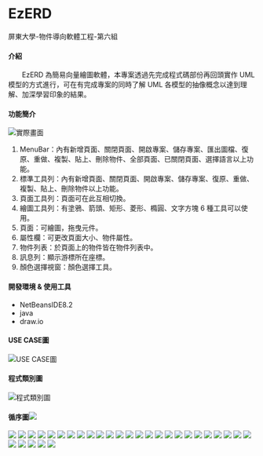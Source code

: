 # EzERD

屏東大學-物件導向軟體工程-第六組

#### 介紹
　　EzERD 為簡易向量繪圖軟體，本專案透過先完成程式碼部份再回頭實作 UML 模型的方式進行，可在有完成專案的同時了解 UML 各模型的抽像概念以達到理解、加深學習印象的結果。

#### 功能簡介
![實際畫面](https://raw.githubusercontent.com/MTsung/EzERD/master/cover.png)
1.  MenuBar：內有新增頁面、關閉頁面、開啟專案、儲存專案、匯出圖檔、復原、重做、複製、貼上、刪除物件、全部頁面、已關閉頁面、選擇語言以上功能。
2.  標準工具列：內有新增頁面、關閉頁面、開啟專案、儲存專案、復原、重做、複製、貼上、刪除物件以上功能。
3.  頁面工具列：頁面可在此互相切換。
4.  繪圖工具列：有塗鴉、箭頭、矩形、菱形、橢圓、文字方塊 6 種工具可以使用。
5.  頁面：可繪圖，拖曳元件。
6.  屬性欄：可更改頁面大小、物件屬性。
7.  物件列表：於頁面上的物件皆在物件列表中。
8.  訊息列：顯示游標所在座標。
9.  顏色選擇視窗：顏色選擇工具。

#### 開發環境 & 使用工具
* NetBeansIDE8.2
* java
* draw.io

#### USE CASE圖
![USE CASE圖](https://raw.githubusercontent.com/MTsung/EzERD/master/UML%E5%9C%96/USE%20CASE.png)

#### 程式類別圖
![程式類別圖](https://raw.githubusercontent.com/MTsung/EzERD/master/UML%E5%9C%96/%E9%A1%9E%E5%88%A5%E5%9C%96.png)

#### 循序圖![](https://raw.githubusercontent.com/MTsung/EzERD/master/UML%E5%9C%96/%E5%BE%AA%E5%BA%8F%E5%9C%96/%E5%BE%AA%E5%BA%8F%E5%9C%96%20(0).png)
![](https://raw.githubusercontent.com/MTsung/EzERD/master/UML%E5%9C%96/%E5%BE%AA%E5%BA%8F%E5%9C%96/%E5%BE%AA%E5%BA%8F%E5%9C%96%20(1).png)
![](https://raw.githubusercontent.com/MTsung/EzERD/master/UML%E5%9C%96/%E5%BE%AA%E5%BA%8F%E5%9C%96/%E5%BE%AA%E5%BA%8F%E5%9C%96%20(2).png)
![](https://raw.githubusercontent.com/MTsung/EzERD/master/UML%E5%9C%96/%E5%BE%AA%E5%BA%8F%E5%9C%96/%E5%BE%AA%E5%BA%8F%E5%9C%96%20(3).png)
![](https://raw.githubusercontent.com/MTsung/EzERD/master/UML%E5%9C%96/%E5%BE%AA%E5%BA%8F%E5%9C%96/%E5%BE%AA%E5%BA%8F%E5%9C%96%20(4).png)
![](https://raw.githubusercontent.com/MTsung/EzERD/master/UML%E5%9C%96/%E5%BE%AA%E5%BA%8F%E5%9C%96/%E5%BE%AA%E5%BA%8F%E5%9C%96%20(5).png)
![](https://raw.githubusercontent.com/MTsung/EzERD/master/UML%E5%9C%96/%E5%BE%AA%E5%BA%8F%E5%9C%96/%E5%BE%AA%E5%BA%8F%E5%9C%96%20(6).png)
![](https://raw.githubusercontent.com/MTsung/EzERD/master/UML%E5%9C%96/%E5%BE%AA%E5%BA%8F%E5%9C%96/%E5%BE%AA%E5%BA%8F%E5%9C%96%20(7).png)
![](https://raw.githubusercontent.com/MTsung/EzERD/master/UML%E5%9C%96/%E5%BE%AA%E5%BA%8F%E5%9C%96/%E5%BE%AA%E5%BA%8F%E5%9C%96%20(8).png)
![](https://raw.githubusercontent.com/MTsung/EzERD/master/UML%E5%9C%96/%E5%BE%AA%E5%BA%8F%E5%9C%96/%E5%BE%AA%E5%BA%8F%E5%9C%96%20(9).png)
![](https://raw.githubusercontent.com/MTsung/EzERD/master/UML%E5%9C%96/%E5%BE%AA%E5%BA%8F%E5%9C%96/%E5%BE%AA%E5%BA%8F%E5%9C%96%20(10).png)
![](https://raw.githubusercontent.com/MTsung/EzERD/master/UML%E5%9C%96/%E5%BE%AA%E5%BA%8F%E5%9C%96/%E5%BE%AA%E5%BA%8F%E5%9C%96%20(11).png)
![](https://raw.githubusercontent.com/MTsung/EzERD/master/UML%E5%9C%96/%E5%BE%AA%E5%BA%8F%E5%9C%96/%E5%BE%AA%E5%BA%8F%E5%9C%96%20(12).png)
![](https://raw.githubusercontent.com/MTsung/EzERD/master/UML%E5%9C%96/%E5%BE%AA%E5%BA%8F%E5%9C%96/%E5%BE%AA%E5%BA%8F%E5%9C%96%20(13).png)
![](https://raw.githubusercontent.com/MTsung/EzERD/master/UML%E5%9C%96/%E5%BE%AA%E5%BA%8F%E5%9C%96/%E5%BE%AA%E5%BA%8F%E5%9C%96%20(14).png)
![](https://raw.githubusercontent.com/MTsung/EzERD/master/UML%E5%9C%96/%E5%BE%AA%E5%BA%8F%E5%9C%96/%E5%BE%AA%E5%BA%8F%E5%9C%96%20(15).png)
![](https://raw.githubusercontent.com/MTsung/EzERD/master/UML%E5%9C%96/%E5%BE%AA%E5%BA%8F%E5%9C%96/%E5%BE%AA%E5%BA%8F%E5%9C%96%20(16).png)
![](https://raw.githubusercontent.com/MTsung/EzERD/master/UML%E5%9C%96/%E5%BE%AA%E5%BA%8F%E5%9C%96/%E5%BE%AA%E5%BA%8F%E5%9C%96%20(17).png)
![](https://raw.githubusercontent.com/MTsung/EzERD/master/UML%E5%9C%96/%E5%BE%AA%E5%BA%8F%E5%9C%96/%E5%BE%AA%E5%BA%8F%E5%9C%96%20(18).png)
![](https://raw.githubusercontent.com/MTsung/EzERD/master/UML%E5%9C%96/%E5%BE%AA%E5%BA%8F%E5%9C%96/%E5%BE%AA%E5%BA%8F%E5%9C%96%20(19).png)
![](https://raw.githubusercontent.com/MTsung/EzERD/master/UML%E5%9C%96/%E5%BE%AA%E5%BA%8F%E5%9C%96/%E5%BE%AA%E5%BA%8F%E5%9C%96%20(20).png)
![](https://raw.githubusercontent.com/MTsung/EzERD/master/UML%E5%9C%96/%E5%BE%AA%E5%BA%8F%E5%9C%96/%E5%BE%AA%E5%BA%8F%E5%9C%96%20(21).png)
![](https://raw.githubusercontent.com/MTsung/EzERD/master/UML%E5%9C%96/%E5%BE%AA%E5%BA%8F%E5%9C%96/%E5%BE%AA%E5%BA%8F%E5%9C%96%20(22).png)
![](https://raw.githubusercontent.com/MTsung/EzERD/master/UML%E5%9C%96/%E5%BE%AA%E5%BA%8F%E5%9C%96/%E5%BE%AA%E5%BA%8F%E5%9C%96%20(23).png)
![](https://raw.githubusercontent.com/MTsung/EzERD/master/UML%E5%9C%96/%E5%BE%AA%E5%BA%8F%E5%9C%96/%E5%BE%AA%E5%BA%8F%E5%9C%96%20(24).png)
![](https://raw.githubusercontent.com/MTsung/EzERD/master/UML%E5%9C%96/%E5%BE%AA%E5%BA%8F%E5%9C%96/%E5%BE%AA%E5%BA%8F%E5%9C%96%20(25).png)
![](https://raw.githubusercontent.com/MTsung/EzERD/master/UML%E5%9C%96/%E5%BE%AA%E5%BA%8F%E5%9C%96/%E5%BE%AA%E5%BA%8F%E5%9C%96%20(26).png)
![](https://raw.githubusercontent.com/MTsung/EzERD/master/UML%E5%9C%96/%E5%BE%AA%E5%BA%8F%E5%9C%96/%E5%BE%AA%E5%BA%8F%E5%9C%96%20(27).png)
![](https://raw.githubusercontent.com/MTsung/EzERD/master/UML%E5%9C%96/%E5%BE%AA%E5%BA%8F%E5%9C%96/%E5%BE%AA%E5%BA%8F%E5%9C%96%20(28).png)
![](https://raw.githubusercontent.com/MTsung/EzERD/master/UML%E5%9C%96/%E5%BE%AA%E5%BA%8F%E5%9C%96/%E5%BE%AA%E5%BA%8F%E5%9C%96%20(29).png)
![](https://raw.githubusercontent.com/MTsung/EzERD/master/UML%E5%9C%96/%E5%BE%AA%E5%BA%8F%E5%9C%96/%E5%BE%AA%E5%BA%8F%E5%9C%96%20(30).png)

